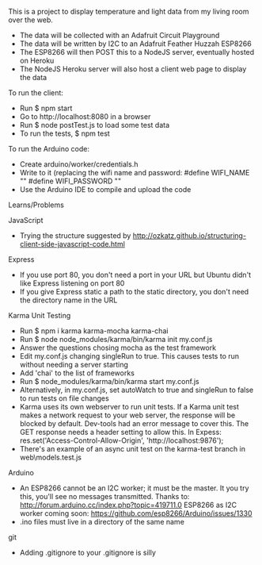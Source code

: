 This is a project to display temperature and light data from my living room over the web.

- The data will be collected with an Adafruit Circuit Playground
- The data will be written by I2C to an Adafruit Feather Huzzah ESP8266
- The ESP8266 will then POST this to a NodeJS server, eventually hosted on Heroku
- The NodeJS Heroku server will also host a client web page to display the data

To run the client:
- Run $ npm start
- Go to http://localhost:8080 in a browser
- Run $ node postTest.js to load some test data
- To run the tests, $ npm test

To run the Arduino code:
- Create arduino/worker/credentials.h
- Write to it (replacing the wifi name and password:
  #define WIFI_NAME "<wifi-name>"
  #define WIFI_PASSWORD "<wifi-password>"
- Use the Arduino IDE to compile and upload the code

Learns/Problems

JavaScript
- Trying the structure suggested by http://ozkatz.github.io/structuring-client-side-javascript-code.html

Express
- If you use port 80, you don't need a port in your URL but Ubuntu didn't like Express listening on port 80
- If you give Express static a path to the static directory, you don't need the directory name in the URL

Karma Unit Testing
- Run $ npm i karma karma-mocha karma-chai
- Run $ node node_modules/karma/bin/karma init my.conf.js
- Answer the questions chosing mocha as the test framework
- Edit my.conf.js changing singleRun to true. This causes tests to run without needing a server starting
- Add 'chai' to the list of frameworks
- Run $ node_modules/karma/bin/karma start my.conf.js
- Alternatively, in my.conf.js, set autoWatch to true and singleRun to false to run tests on file changes
- Karma uses its own webserver to run unit tests. If a Karma unit test makes a network request to your web server, the response will be blocked by default. Dev-tools had an error message to cover this. The GET response needs a header setting to allow this. In Expess:
  res.set('Access-Control-Allow-Origin', 'http://localhost:9876');
- There's an example of an async unit test on the karma-test branch in web\models.test.js

Arduino
- An ESP8266 cannot be an I2C worker; it must be the master. It you try this, you'll see no messages transmitted.
  Thanks to:
  http://forum.arduino.cc/index.php?topic=419711.0 
  ESP8266 as I2C worker coming soon:
  https://github.com/esp8266/Arduino/issues/1330
- .ino files must live in a directory of the same name

git
- Adding .gitignore to your .gitignore is silly

